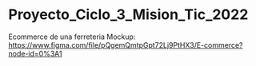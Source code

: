 # Proyecto_Ciclo_3_Mision_Tic_2022
Ecommerce de una ferreteria
Mockup: https://www.figma.com/file/pQgemQmtpGpt72Lj9PtHX3/E-commerce?node-id=0%3A1
